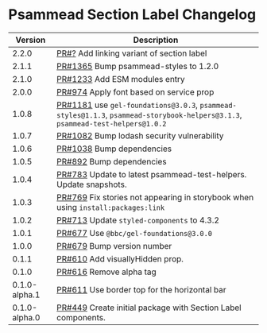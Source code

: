 # Psammead Section Label Changelog

<!-- prettier-ignore -->
| Version | Description |
|---------|-------------|
| 2.2.0 | [PR#?](https://github.com/bbc/psammead/pull/?) Add linking variant of section label |
| 2.1.1 | [PR#1365](https://github.com/bbc/psammead/pull/1365) Bump psammead-styles to 1.2.0 |
| 2.1.0 | [PR#1233](https://github.com/bbc/psammead/pull/1233) Add ESM modules entry |
| 2.0.0 | [PR#974](https://github.com/bbc/psammead/pull/974) Apply font based on service prop |
| 1.0.8   | [PR#1181](https://github.com/bbc/psammead/pull/1181) use `gel-foundations@3.0.3`, `psammead-styles@1.1.3`, `psammead-storybook-helpers@3.1.3`, `psammead-test-helpers@1.0.2` |
| 1.0.7   | [PR#1082](https://github.com/bbc/psammead/pull/1082) Bump lodash security vulnerability |
| 1.0.6 | [PR#1038](https://github.com/bbc/psammead/pull/1038) Bump dependencies |
| 1.0.5   | [PR#892](https://github.com/bbc/psammead/pull/892) Bump dependencies |
| 1.0.4 | [PR#783](https://github.com/bbc/psammead/pull/783) Update to latest psammead-test-helpers. Update snapshots. |
| 1.0.3   | [PR#769](https://github.com/bbc/psammead/pull/769) Fix stories not appearing in storybook when using `install:packages:link` |
| 1.0.2   | [PR#713](https://github.com/bbc/psammead/pull/713) Update `styled-components` to 4.3.2 |
| 1.0.1   | [PR#677](https://github.com/bbc/psammead/pull/677) Use `@bbc/gel-foundations@3.0.0` |
| 1.0.0 | [PR#679](https://github.com/bbc/psammead/pull/679) Bump version number |
| 0.1.1 | [PR#610](https://github.com/bbc/psammead/pull/610) Add visuallyHidden prop. |
| 0.1.0 | [PR#616](https://github.com/BBC/psammead/pull/616) Remove alpha tag |
| 0.1.0-alpha.1 | [PR#611](https://github.com/BBC/psammead/pull/611) Use border top for the horizontal bar |
| 0.1.0-alpha.0 | [PR#449](https://github.com/BBC/psammead/pull/449) Create initial package with Section Label components. |

